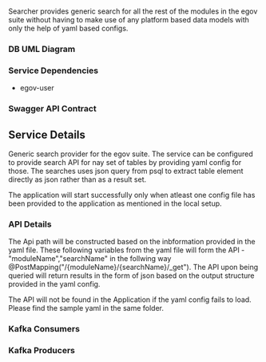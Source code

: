 # <eGov-Searcher>

Searcher provides generic search for all the rest of the modules in the egov suite without having to make use of any platform based data models with only the help of yaml based configs. 

### DB UML Diagram




### Service Dependencies

- egov-user

### Swagger API Contract




## Service Details

Generic search provider for the egov suite. The service can be configured to provide search API for nay set of tables by providing yaml config for those. The searches uses json query from psql to extract table element directly as json rather than as a result set. 

The application will start successfully only when atleast one config file has been provided to the application as mentioned in the local setup.

### API Details

The Api path will be constructed based on the inbformation provided in the yaml file. These following variables from the yaml file will form the API - "moduleName","searchName" in the follwing way @PostMapping("/{moduleName}/{searchName}/_get"). The API upon being queried will return results in the form of json based on the output structure provided in the yaml config.

The API will not be found in the Application if the yaml config fails to load. Please find the sample yaml in the same folder.


### Kafka Consumers

### Kafka Producers
